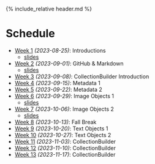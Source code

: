 [witten]: http://kg6ek7cq2b.search.serialssolutions.com/?V=1.0&L=KG6EK7CQ2B&S=JCs&C=TC0000298940&T=marc  "Witten, et al. in IUCAT"
[cb]: https://collectionbuilder.github.io "Collection Builder Home"
[omekanet]: https://omeka.net/ "Omeka hosted service"
[omekaorg]: https://omeka.org/ "Omeka Home"
{% include_relative header.md %}

# Schedule
* [Week 1](week01.md) _(2023-08-25)_: Introductions
	- [slides](https://ella.sice.indiana.edu/~jawalsh/z652_slides/week01.html)
* [Week 2](week02.md) _(2023-09-01)_: GitHub & Markdown 
	- [slides](https://ella.sice.indiana.edu/~jawalsh/z652_slides/week02.html)
* [Week 3](week03.md) _(2023-09-08)_: CollectionBuilder Introduction
* [Week 4](week04.md) _(2023-09-15)_: Metadata 1 <!-- AW -->
	<!--- [slides](https://ella.sice.indiana.edu/~jawalsh/z652_slides/week04.html)-->
* [Week 5](week05.md) _(2023-09-22)_: Metadata 2 <!-- AW -->
	<!--- [slides](https://ella.sice.indiana.edu/~jawalsh/z652_slides/week05.html)-->
* [Week 6](week06.md) _(2023-09-29)_: Image Objects 1
	- [slides](https://docs.google.com/presentation/d/1KRezfqcwiGF-El9DrGCmBEJzxrkhSHDwzPGZdHWi87U/edit?usp=sharing)
* [Week 7](week07.md) _(2023-10-06)_: Image Objects 2
    - [slides](https://docs.google.com/presentation/d/1lZgy5000Hr9wlE0sfyeLTN1k_fmMKrR4RzxOzhROxa0/edit?usp=sharing)
* [Week 8](week08.md) _(2023-10-13)_: Fall Break
* [Week 9](week09.md) _(2023-10-20)_: Text Objects 1 <!-- AW -->
* [Week 10](week10.md) _(2023-10-27)_: Text Objects 2
* [Week 11](week11.md) _(2023-11-03)_: CollectionBuilder
* [Week 12](week12.md) _(2023-11-10)_: CollectionBuilder
* [Week 13](week13.md) _(2023-11-17)_: CollectionBuilder

<!--
Week 1 (2023-08-25): Introductions
Week 2 (2023-09-01): GitHub & Markdown
Week 3 (2023-09-08): CollectionBuilder Introduction
Week 4 (2023-09-15): Metadata 1 (AW)
Week 5 (2023-09-22): Metadata 2 (AW)
Week 6 (2023-09-29): Image Objects 1
Week 7 (2023-10-06): Image Objects 2
Week 8 (2023-10-13): Fall Break
Week 9 (2023-10-20): Text Objects 1 (AW)
Week 10 (2023-10-27): Text Objects 2
Week 11 (2023-11-03): CollectionBuilder
Week 12 (2023-11-10): CollectionBuilder
Week 13 (2023-11-17): CollectionBuilder
-->
